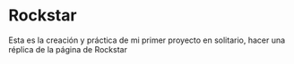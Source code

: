 # Rockstar
Esta es la creación y práctica de mi primer proyecto en solitario, hacer una réplica de la página de Rockstar
